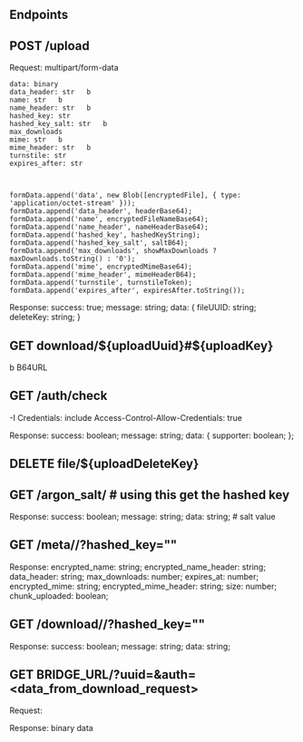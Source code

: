 ## Endpoints

## POST /upload 

Request:
multipart/form-data

    data: binary
    data_header: str   b
    name: str   b
    name_header: str   b
    hashed_key: str 
    hashed_key_salt: str   b
    max_downloads
    mime: str   b
    mime_header: str   b
    turnstile: str
    expires_after: str



    formData.append('data', new Blob([encryptedFile], { type: 'application/octet-stream' }));
    formData.append('data_header', headerBase64);
    formData.append('name', encryptedFileNameBase64);
    formData.append('name_header', nameHeaderBase64);
    formData.append('hashed_key', hashedKeyString);
    formData.append('hashed_key_salt', saltB64);
    formData.append('max_downloads', showMaxDownloads ? maxDownloads.toString() : '0');
    formData.append('mime', encryptedMimeBase64);
    formData.append('mime_header', mimeHeaderB64);
    formData.append('turnstile', turnstileToken);
    formData.append('expires_after', expiresAfter.toString());

Response:
    success: true;
    message: string;
    data: {
        fileUUID: string;
        deleteKey: string;
    }

## GET download/${uploadUuid}#${uploadKey}

b  B64URL


## GET /auth/check

-I Credentials: include
Access-Control-Allow-Credentials: true


Response:
    success: boolean;
    message: string;
    data: {
        supporter: boolean;
    };


## DELETE file/${uploadDeleteKey}



## GET /argon_salt/<fileUUID>   # using this get the hashed key
Response:
    success: boolean;
    message: string;
    data: string;   # salt value


## GET /meta/<fileUUID>/?hashed_key=""
Response:
    encrypted_name: string;
    encrypted_name_header: string;
    data_header: string;
    max_downloads: number;
    expires_at: number;
    encrypted_mime: string;
    encrypted_mime_header: string;
    size: number;
    chunk_uploaded: boolean;


## GET /download/<fileUUID>/?hashed_key=""

Response:
    success: boolean;
    message: string;
    data: string;


## GET BRIDGE_URL/?uuid=<fileUUID>&auth=<data_from_download_request>

Request:


Response:
    binary data
